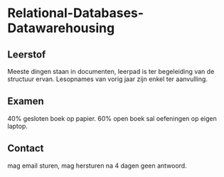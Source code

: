# Relational-Databases-Datawarehousing
## Leerstof
Meeste dingen staan in documenten, leerpad is ter begeleiding van de structuur ervan.
Lesopnames van vorig jaar zijn enkel ter aanvulling.

## Examen
40% gesloten boek op papier.
60% open boek sal oefeningen op eigen laptop.

## Contact
mag email sturen, mag hersturen na 4 dagen geen antwoord.
